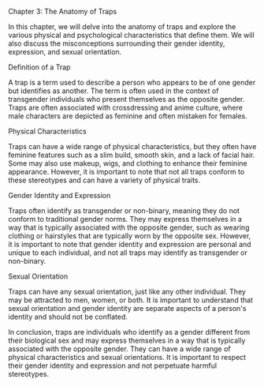 Chapter 3: The Anatomy of Traps

In this chapter, we will delve into the anatomy of traps and explore the various physical and psychological characteristics that define them. We will also discuss the misconceptions surrounding their gender identity, expression, and sexual orientation.

Definition of a Trap

A trap is a term used to describe a person who appears to be of one gender but identifies as another. The term is often used in the context of transgender individuals who present themselves as the opposite gender. Traps are often associated with crossdressing and anime culture, where male characters are depicted as feminine and often mistaken for females.

Physical Characteristics

Traps can have a wide range of physical characteristics, but they often have feminine features such as a slim build, smooth skin, and a lack of facial hair. Some may also use makeup, wigs, and clothing to enhance their feminine appearance. However, it is important to note that not all traps conform to these stereotypes and can have a variety of physical traits.

Gender Identity and Expression

Traps often identify as transgender or non-binary, meaning they do not conform to traditional gender norms. They may express themselves in a way that is typically associated with the opposite gender, such as wearing clothing or hairstyles that are typically worn by the opposite sex. However, it is important to note that gender identity and expression are personal and unique to each individual, and not all traps may identify as transgender or non-binary.

Sexual Orientation

Traps can have any sexual orientation, just like any other individual. They may be attracted to men, women, or both. It is important to understand that sexual orientation and gender identity are separate aspects of a person's identity and should not be conflated.

In conclusion, traps are individuals who identify as a gender different from their biological sex and may express themselves in a way that is typically associated with the opposite gender. They can have a wide range of physical characteristics and sexual orientations. It is important to respect their gender identity and expression and not perpetuate harmful stereotypes.